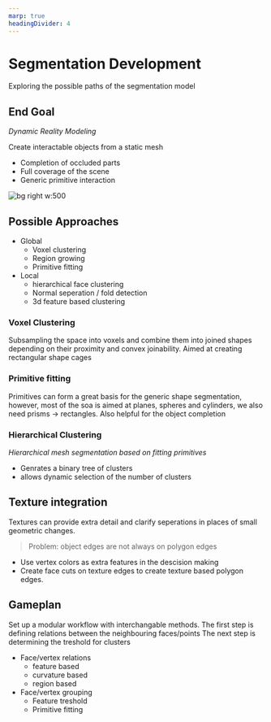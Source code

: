 ```yaml
---
marp: true
headingDivider: 4
---
```


# Segmentation Development
Exploring the possible paths of the segmentation model


## End Goal
*Dynamic Reality Modeling*

Create interactable objects from a static mesh
- Completion of occluded parts
- Full coverage of the scene
- Generic primitive interaction

![bg right w:500](localfiles/MeshCompletion%20Icon.png)

## Possible Approaches
- Global
  - Voxel clustering
  - Region growing
  - Primitive fitting
- Local
  - hierarchical face clustering
  - Normal seperation / fold detection
  - 3d feature based clustering

### Voxel Clustering
Subsampling the space into voxels and combine them into joined shapes depending on their proximity and convex joinability. Aimed at creating rectangular shape cages

### Primitive fitting
Primitives can form a great basis for the generic shape segmentation, however, most of the soa is aimed at planes, spheres and cylinders, we also need prisms -> rectangles. Also helpful for the object completion

### Hierarchical Clustering
*Hierarchical mesh segmentation based on fitting primitives*

- Genrates a binary tree of clusters
- allows dynamic selection of the number of clusters

## Texture integration
Textures can provide extra detail and clarify seperations in places of small geometric changes. 
> Problem: object edges are not always on polygon edges
- Use vertex colors as extra features in the descision making
- Create face cuts on texture edges to create texture based polygon edges.

## Gameplan
Set up a modular workflow with interchangable methods.
The first step is defining relations between the neighbouring faces/points
The next step is determining the treshold for clusters

- Face/vertex relations
  - feature based
  - curvature based
  - region based
- Face/vertex grouping
  - Feature treshold
  - Primitive fitting


